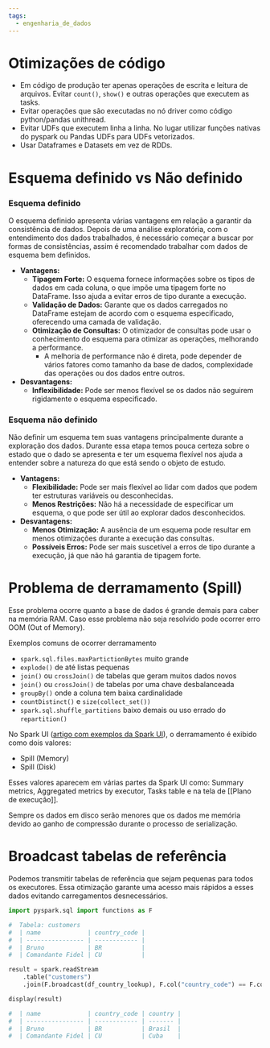 ```yaml
---
tags:
  - engenharia_de_dados
---
```

# Otimizações de código

- Em código de produção ter apenas operações de escrita e leitura de arquivos. Evitar `count()`, `show()` e outras operações que executem as tasks.
- Evitar operações que são executadas no nó driver como código python/pandas unithread.
- Evitar UDFs que executem linha a linha. No lugar utilizar funções nativas do pyspark ou Pandas UDFs para UDFs vetorizados.
- Usar Dataframes e Datasets em vez de RDDs.

# Esquema definido vs Não definido

### Esquema definido

O esquema definido apresenta várias vantagens em relação a garantir da consistência de dados. Depois de uma análise exploratória, com o entendimento dos dados trabalhados, é necessário começar a buscar por formas de consistências, assim é recomendado trabalhar com dados de esquema bem definidos.

- **Vantagens:**
	- **Tipagem Forte:** O esquema fornece informações sobre os tipos de dados em cada coluna, o que impõe uma tipagem forte no DataFrame. Isso ajuda a evitar erros de tipo durante a execução.
	- **Validação de Dados:** Garante que os dados carregados no DataFrame estejam de acordo com o esquema especificado, oferecendo uma camada de validação.
	- **Otimização de Consultas:** O otimizador de consultas pode usar o conhecimento do esquema para otimizar as operações, melhorando a performance.
		- A melhoria de performance não é direta, pode depender de vários fatores como tamanho da base de dados, complexidade das operações ou dos dados entre outros. 
- **Desvantagens:**
    - **Inflexibilidade:** Pode ser menos flexível se os dados não seguirem rigidamente o esquema especificado.

### Esquema não definido

Não definir um esquema tem suas vantagens principalmente durante a exploração dos dados. Durante essa etapa temos pouca certeza sobre o estado que o dado se apresenta e ter um esquema flexível nos ajuda a entender sobre a natureza do que está sendo o objeto de estudo.

- **Vantagens:**
    - **Flexibilidade:** Pode ser mais flexível ao lidar com dados que podem ter estruturas variáveis ou desconhecidas.
    - **Menos Restrições:** Não há a necessidade de especificar um esquema, o que pode ser útil ao explorar dados desconhecidos.
- **Desvantagens:**
    - **Menos Otimização:** A ausência de um esquema pode resultar em menos otimizações durante a execução das consultas.
    - **Possíveis Erros:** Pode ser mais suscetível a erros de tipo durante a execução, já que não há garantia de tipagem forte.


# Problema de derramamento (Spill)

Esse problema ocorre quanto a base de dados é grande demais para caber na memória RAM. Caso esse problema não seja resolvido pode ocorrer erro OOM (Out of Memory).

Exemplos comuns de ocorrer derramamento

- `spark.sql.files.maxPartictionBytes` muito grande
- `explode()` de até listas pequenas
- `join()` ou `crossJoin()` de tabelas que geram muitos dados novos
- `join()` ou `crossJoin()` de tabelas por uma chave desbalanceada
- `groupBy()` onde a coluna tem baixa cardinalidade
- `countDistinct()` e `size(collect_set())`
- `spark.sql.shuffle_partitions` baixo demais ou uso errado do `repartition()`

No Spark UI ([artigo com exemplos da Spark UI](https://medium.com/road-to-data-engineering/spark-performance-optimization-series-2-spill-685126e9d21f)), o derramamento é exibido como dois valores:

- Spill (Memory)
- Spill (Disk)

Esses valores aparecem em várias partes da Spark UI como: Summary metrics, Aggregated metrics by executor, Tasks table e na tela de [[Plano de execução]].

Sempre os dados em disco serão menores que os dados me memória devido ao ganho de compressão durante o processo de serialização.


# Broadcast tabelas de referência

Podemos transmitir tabelas de referência que sejam pequenas para todos os executores. Essa otimização garante uma acesso mais rápidos a esses dados evitando carregamentos desnecessários.

```python
import pyspark.sql import functions as F

#  Tabela: customers
#  | name             | country_code |
#  | ---------------- | ------------ |
#  | Bruno            | BR           |
#  | Comandante Fidel | CU           |

result = spark.readStream
	.table("customers")
	.join(F.broadcast(df_country_lookup), F.col("country_code") == F.col("code"), "inner")

display(result)

#  | name             | country_code | country |
#  | ---------------- | ------------ | ------- |
#  | Bruno            | BR           | Brasil  |
#  | Comandante Fidel | CU           | Cuba    |
```
